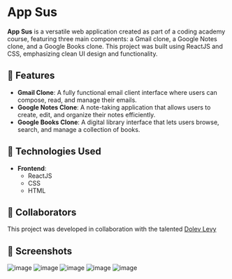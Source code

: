 # App Sus

**App Sus** is a versatile web application created as part of a coding academy course, featuring three main components: a Gmail clone, a Google Notes clone, and a Google Books clone. This project was built using ReactJS and CSS, emphasizing clean UI design and functionality.

## 🎨 Features

- **Gmail Clone**: A fully functional email client interface where users can compose, read, and manage their emails.
- **Google Notes Clone**: A note-taking application that allows users to create, edit, and organize their notes efficiently.
- **Google Books Clone**: A digital library interface that lets users browse, search, and manage a collection of books.

## 🚀 Technologies Used

- **Frontend**: 
  - ReactJS
  - CSS
  - HTML

## 👥 Collaborators

This project was developed in collaboration with the talented <a href='https://github.com/Dolevy97' target="_blank">Dolev Levy</a>

## 📸 Screenshots

![image](https://github.com/user-attachments/assets/8e5978e4-76a4-4b2e-8abc-6c0c69bdfb64)
![image](https://github.com/user-attachments/assets/d287889e-419c-4373-a2bd-77954a78cc16)
![image](https://github.com/user-attachments/assets/9b83c8e9-16d1-4cca-9c3b-7da03a5f807b)
![image](https://github.com/user-attachments/assets/f45cf857-784f-4ea6-b462-883e6b46e246)
![image](https://github.com/user-attachments/assets/5f86d289-a437-4c42-b16e-5c84365a97a4)

